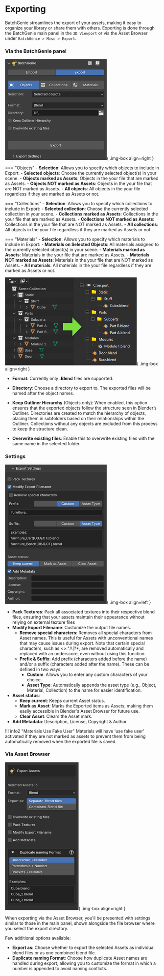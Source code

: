 # Exporting

BatchGenie streamlines the export of your assets, making it easy to organize your library or share them with others. Exporting is done through the BatchGenie main panel in the `3D Viewport` or via the Asset Browser under `BatchGenie > Misc > Export`.

### Via the BatchGenie panel

![Export Panel](images/export_panel.gif){ .img-box align=right }

=== "Objects"
    - **Selection**: Allows you to specify which objects to include in Export:
        - **Selected objects**: Choose the currently selected object(s) in your scene.
        - **Objects marked as Assets**: Objects in the your file that are marked as Assets.
        - **Objects NOT marked as Assets**: Objects in the your file that are NOT marked as Assets.
        - **All objects**: All objects in the your file regardless if they are marked as Assets or not.

=== "Collections"
    - **Selection**: Allows you to specify which collections to include in Export:
        - **Selected collection**: Choose the currently selected collection in your scene.
        - **Collections marked as Assets**: Collections in the your file that are marked as Assets.
        - **Collections NOT marked as Assets**: Collections in the your file that are NOT marked as Assets.
        - **All collections**: All objects in the your file regardless if they are marked as Assets or not.

=== "Materials"
    - **Selection**: Allows you to specify which materials to include in Export:
        - **Materials on Selected Objects**: All materials assigned to the currently selected object(s) in your scene.
        - **Materials marked as Assets**: Materials in the your file that are marked as Assets.
        - **Materials NOT marked as Assets**: Materials in the your file that are NOT marked as Assets.
        - **All materials**: All materials in the your file regardless if they are marked as Assets or not.

<div style="clear:both"></div>

![Export Panel](images/export_folder_structure_example.png){ .img-box align=right }

- **Format**: Currently only **.Blend** files are supported.
- **Directory**: Choose a directory to export to. The exported files will be named after the object names.
- **Keep Outliner Hierarchy** (Objects only): When enabled, this option ensures that the exported objects follow the structure seen in Blender’s Outliner. Directories are created to match the hierarchy of objects, placing them in subfolders based on their relationships within the Outliner. Collections without any objects are excluded from this process to keep the structure clean.

- **Overwrite existing files**: Enable this to overwrite existing files with the same name in the selected folder.


### Settings

![Export Panel](images/export_settings.png){ .img-box align=left }

- **Pack Textures**: Pack all associated textures into their respective blend files, ensuring that your assets maintain their appearance without relying on external texture files
- **Modify Export Filename**: Customize the output file names.
    - **Remove special characters**: Removes all special characters from Asset names. This is useful for Assets with unconventional names that may cause issues during export. Note that certain special characters, such as <>:\"/\\|?*, are removed automatically and replaced with an underscore, even without using this function.
    - **Prefix & Suffix**: Add prefix (characters added before the name) and/or a suffix (characters added after the name). These can be defined in two ways:
        - **Custom**: Allows you to enter any custom characters of your choice.
        - **Asset Type**: Automatically appends the asset type (e.g., Object, Material, Collection) to the name for easier identification.
- **Asset status**:
    - **Keep current**: Keeps current Asset status.
    - **Mark as Asset**: Marks the Exported items as Assets, making them easily accessible in Blender's Asset Browser for future use.
    - **Clear Asset**: Clears the Asset mark.
- **Add Metadata**: Description, License, Copyright & Author

!!! info2  "Materials Use Fake User"
    Materials will have 'use fake user' activated if they are not marked as assets to prevent them from being automatically removed when the exported file is saved.


### Via Asset Browser

![Export Panel](images/export_asset-browser.png){ .img-box align=right }

When exporting via the Asset Browser, you'll be presented with settings similar to those in the main panel, shown alongside the file browser where you select the export directory.

Few additional options available:

- **Export as**: Choose whether to export the selected Assets as individual blend files or as one combined blend file.
- **Duplicate naming Format**: Choose how duplicate Asset names are handled during export, allowing you to customize the format in which a number is appended to avoid naming conflicts.


